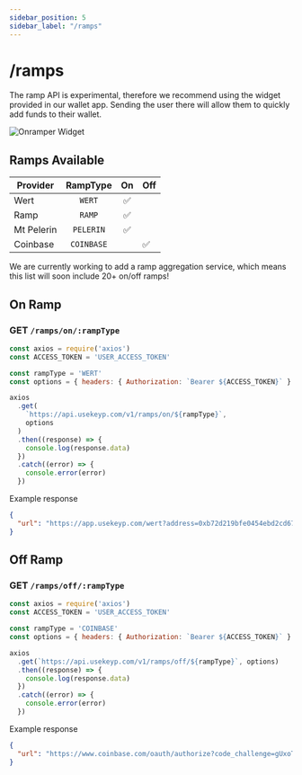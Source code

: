 ```yaml
---
sidebar_position: 5
sidebar_label: "/ramps"
---
```


# /ramps

The ramp API is experimental, therefore we recommend using the widget provided in our wallet app. Sending the user there will allow them to quickly add funds to their wallet. 

![Onramper Widget](/img/onramp.png)

## Ramps Available

| Provider   |  RampType  |  On   | Off |
| ---------- | :--------: | :---: | --- |
| Wert       |   `WERT`   |   ✅   |     |
| Ramp       |   `RAMP`   |   ✅   |     |
| Mt Pelerin | `PELERIN`  |   ✅   |     |
| Coinbase   | `COINBASE` |       | ✅   |



We are currently working to add a ramp aggregation service, which means this list will soon include 20+ on/off ramps!

## On Ramp 

### GET `/ramps/on/:rampType`

```js
const axios = require('axios')
const ACCESS_TOKEN = 'USER_ACCESS_TOKEN'

const rampType = 'WERT'
const options = { headers: { Authorization: `Bearer ${ACCESS_TOKEN}` } }

axios
  .get(
    `https://api.usekeyp.com/v1/ramps/on/${rampType}`,
    options
  )
  .then((response) => {
    console.log(response.data)
  })
  .catch((error) => {
    console.error(error)
  })
```

Example response

```json
{
  "url": "https://app.usekeyp.com/wert?address=0xb72d219bfe0454ebd2cd679ff020a394acf9c6fe"
}
```

## Off Ramp 

### GET `/ramps/off/:rampType`

```js
const axios = require('axios')
const ACCESS_TOKEN = 'USER_ACCESS_TOKEN'

const rampType = 'COINBASE'
const options = { headers: { Authorization: `Bearer ${ACCESS_TOKEN}` } }

axios
  .get(`https://api.usekeyp.com/v1/ramps/off/${rampType}`, options)
  .then((response) => {
    console.log(response.data)
  })
  .catch((error) => {
    console.error(error)
  })
```

Example response

```json
{
  "url": "https://www.coinbase.com/oauth/authorize?code_challenge=gUxoT6AHdvXrjQXtxW7QAVS53RnH5v6q80hrhIp8_e4&code_challenge_method=S256&client_id=d71f130f740a580493825b0ae8511f1b72d48661217faab9d78f61f9cd4400d9&scope=wallet%3Aaccounts%3Aread%2Cwallet%3Aaccounts%3Acreate%2Cwallet%3Aaddresses%3Aread%2Cwallet%3Aaddresses%3Acreate%2Cwallet%3Auser%3Aemail&redirect_uri=https%3A%2F%2Fapp.usekeyp.com%2Fredirect%2Fcoinbase&referral=gallag_jq&account_currency=ETH&response_type=code&state=0ee456c4-a219-4b2e-8fdc-6419b0b6c73d"
}
```
